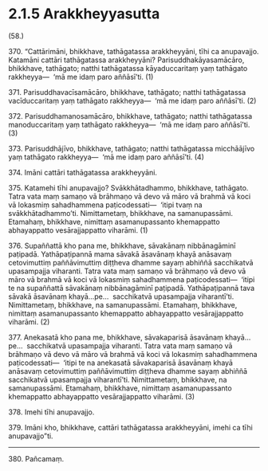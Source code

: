 

# 2.1.5 Arakkheyyasutta




(58.)

370\. “Cattārimāni, bhikkhave, tathāgatassa arakkheyyāni, tīhi ca anupavajjo. Katamāni cattāri tathāgatassa arakkheyyāni? Parisuddhakāyasamācāro, bhikkhave, tathāgato; natthi tathāgatassa kāyaduccaritaṃ yaṃ tathāgato rakkheyya—  ‘mā me idaṃ paro aññāsī’ti. (1)

371\. Parisuddhavacīsamācāro, bhikkhave, tathāgato; natthi tathāgatassa vacīduccaritaṃ yaṃ tathāgato rakkheyya—  ‘mā me idaṃ paro aññāsī’ti. (2)

372\. Parisuddhamanosamācāro, bhikkhave, tathāgato; natthi tathāgatassa manoduccaritaṃ yaṃ tathāgato rakkheyya—  ‘mā me idaṃ paro aññāsī’ti. (3)

373\. Parisuddhājīvo, bhikkhave, tathāgato; natthi tathāgatassa micchāājīvo yaṃ tathāgato rakkheyya—  ‘mā me idaṃ paro aññāsī’ti. (4)

374\. Imāni cattāri tathāgatassa arakkheyyāni.

375\. Katamehi tīhi anupavajjo? Svākkhātadhammo, bhikkhave, tathāgato. Tatra vata maṃ samaṇo vā brāhmaṇo vā devo vā māro vā brahmā vā koci vā lokasmiṃ sahadhammena paṭicodessati—  ‘itipi tvaṃ na svākkhātadhammo’ti. Nimittametaṃ, bhikkhave, na samanupassāmi. Etamahaṃ, bhikkhave, nimittaṃ asamanupassanto khemappatto abhayappatto vesārajjappatto viharāmi. (1)

376\. Supaññattā kho pana me, bhikkhave, sāvakānaṃ nibbānagāminī paṭipadā. Yathāpaṭipannā mama sāvakā āsavānaṃ khayā anāsavaṃ cetovimuttiṃ paññāvimuttiṃ diṭṭheva dhamme sayaṃ abhiññā sacchikatvā upasampajja viharanti. Tatra vata maṃ samaṇo vā brāhmaṇo vā devo vā māro vā brahmā vā koci vā lokasmiṃ sahadhammena paṭicodessati—  ‘itipi te na supaññattā sāvakānaṃ nibbānagāminī paṭipadā. Yathāpaṭipannā tava sāvakā āsavānaṃ khayā…pe…  sacchikatvā upasampajja viharantī’ti. Nimittametaṃ, bhikkhave, na samanupassāmi. Etamahaṃ, bhikkhave, nimittaṃ asamanupassanto khemappatto abhayappatto vesārajjappatto viharāmi. (2)

377\. Anekasatā kho pana me, bhikkhave, sāvakaparisā āsavānaṃ khayā…pe…  sacchikatvā upasampajja viharanti. Tatra vata maṃ samaṇo vā brāhmaṇo vā devo vā māro vā brahmā vā koci vā lokasmiṃ sahadhammena paṭicodessati—  ‘itipi te na anekasatā sāvakaparisā āsavānaṃ khayā anāsavaṃ cetovimuttiṃ paññāvimuttiṃ diṭṭheva dhamme sayaṃ abhiññā sacchikatvā upasampajja viharantī’ti. Nimittametaṃ, bhikkhave, na samanupassāmi. Etamahaṃ, bhikkhave, nimittaṃ asamanupassanto khemappatto abhayappatto vesārajjappatto viharāmi. (3)

378\. Imehi tīhi anupavajjo.

379\. Imāni kho, bhikkhave, cattāri tathāgatassa arakkheyyāni, imehi ca tīhi anupavajjo”ti.

---

380\. Pañcamaṃ.





